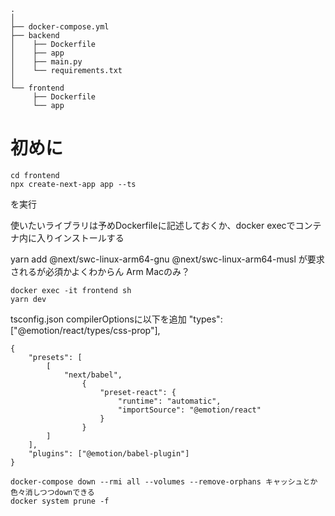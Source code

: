 ```ディレクトリ構成
.
│  
├── docker-compose.yml
├── backend
│    ├── Dockerfile
│    ├── app
│    ├── main.py
│    └── requirements.txt
│  
└── frontend
     ├── Dockerfile
     └── app
 ```

# 初めに
```
cd frontend
npx create-next-app app --ts
```
を実行

使いたいライブラリは予めDockerfileに記述しておくか、docker execでコンテナ内に入りインストールする

yarn add @next/swc-linux-arm64-gnu @next/swc-linux-arm64-musl が要求されるが必須かよくわからん Arm Macのみ？

```コンテナに入ってサーバー起動
docker exec -it frontend sh
yarn dev
```

tsconfig.json compilerOptionsに以下を追加
    "types": ["@emotion/react/types/css-prop"],


```frontend/app/.babelrc　を追加
{
    "presets": [
        [
            "next/babel",
                {
                    "preset-react": {
                        "runtime": "automatic",
                        "importSource": "@emotion/react"
                    }
                }
        ]
    ],
    "plugins": ["@emotion/babel-plugin"]
}
```

```Dockerコマンドメモ
docker-compose down --rmi all --volumes --remove-orphans キャッシュとか色々消しつつdownできる
docker system prune -f
```
